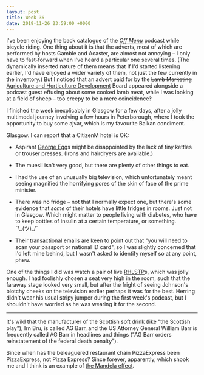 ```yaml
---
layout: post
title: Week 36
date: 2019-11-26 23:59:00 +0000
---
```


I've been enjoying the back catalogue of the [<cite>Off Menu</cite>](https://www.offmenupodcast.co.uk/) podcast while bicycle riding.
One thing about it is that the adverts, most of which are performed by hosts Gamble and Acaster, are almost not annoying – I only have to fast-forward when I've heard a particular one several times. (The dynamically inserted nature of them means that if I'd started listening earlier, I'd have enjoyed a wider variety of them, not just the few currently in the inventory.) But I noticed that an advert paid for by the <strike>Lamb Marketing</strike> <ins>Agriculture and Horticulture Development</ins> Board appeared alongside a podcast guest effusing about some cooked lamb meat, while I was looking at a field of sheep – too creepy to be a mere coincidence‽

I finished the week inexplicably in Glasgow for a few days, after a jolly multimodal journey involving a few hours in Peterborough,
where I took the opportunity to buy some ajvar, which is my favourite Balkan condiment.

Glasgow. I can report that a CitizenM hotel is OK:

  - Aspirant [George Egg](http://anarchistcook.info/)s might be disappointed by the lack of tiny kettles or trouser presses. (Irons and hairdryers are available.)

  - The muesli isn't very good, but there are plenty of other things to eat.

  - I had the use of an unusually big television, which unfortunately meant seeing magnified the horrifying pores of the skin of face of the prime minister.

  - There was no fridge – not that I normally expect one, but there's some evidence that _some_ of their hotels have little fridges in rooms. Just not in Glasgow. Which might matter to people living with diabetes, who have to keep bottles of insulin at a certain temperature, or something. ¯\\\_(ツ)\_/¯

  - Their transactional emails are keen to point out that "you will need to scan your passport or national ID card", so I was slightly concerned that I'd left mine behind, but I wasn't asked to identify myself so at any point, phew.

One of the things I did was watch a pair of live [RHLSTP](https://www.rhlstp.co.uk/)s, which was jolly enough. I had foolishly chosen a seat very high in the room, such that the faraway stage looked very small, but after the fright of seeing Johnson's blotchy cheeks on the television earlier perhaps it was for the best. Herring didn't wear his usual stripy jumper during the first week's podcast, but I shouldn't have worried as he was wearing it for the second.

---

It's wild that the manufacturer of the Scottish soft drink (like "the Scottish play"), Irn Bru, is called AG Barr, and the US Attorney General William Barr is frequently called AG Barr in headlines and things ("AG Barr orders reinstatement of the federal death penalty").

Since when has the beleaguered restaurant chain PizzaExpress been PizzaExpress, not Pizza Express‽ Since forever, apparently, which shook me and I think is an example of [the Mandela effect](https://en.wikipedia.org/wiki/Berenstain_Bears#Name_confusion).
